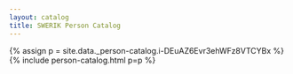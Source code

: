 ```yaml
---
layout: catalog
title: SWERIK Person Catalog
---
```

{% assign p = site.data._person-catalog.i-DEuAZ6Evr3ehWFz8VTCYBx %}
{% include person-catalog.html p=p %}


